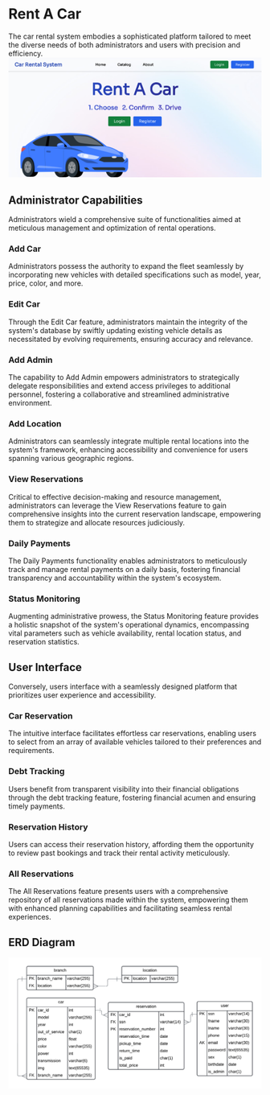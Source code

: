 # Rent A Car
The car rental system embodies a sophisticated platform tailored to meet the diverse needs of both administrators and users with precision and efficiency.
![Front](https://github.com/Abdelrahman-Muhammad/Car-Rental-System/blob/main/ERD%20and%20report/Screenshot%202024-05-13%20225812.png)

## Administrator Capabilities

Administrators wield a comprehensive suite of functionalities aimed at meticulous management and optimization of rental operations.

### Add Car
Administrators possess the authority to expand the fleet seamlessly by incorporating new vehicles with detailed specifications such as model, year, price, color, and more.

### Edit Car
Through the Edit Car feature, administrators maintain the integrity of the system's database by swiftly updating existing vehicle details as necessitated by evolving requirements, ensuring accuracy and relevance.

### Add Admin
The capability to Add Admin empowers administrators to strategically delegate responsibilities and extend access privileges to additional personnel, fostering a collaborative and streamlined administrative environment.

### Add Location
Administrators can seamlessly integrate multiple rental locations into the system's framework, enhancing accessibility and convenience for users spanning various geographic regions.

### View Reservations
Critical to effective decision-making and resource management, administrators can leverage the View Reservations feature to gain comprehensive insights into the current reservation landscape, empowering them to strategize and allocate resources judiciously.

### Daily Payments
The Daily Payments functionality enables administrators to meticulously track and manage rental payments on a daily basis, fostering financial transparency and accountability within the system's ecosystem.

### Status Monitoring
Augmenting administrative prowess, the Status Monitoring feature provides a holistic snapshot of the system's operational dynamics, encompassing vital parameters such as vehicle availability, rental location status, and reservation statistics.

## User Interface

Conversely, users interface with a seamlessly designed platform that prioritizes user experience and accessibility.

### Car Reservation
The intuitive interface facilitates effortless car reservations, enabling users to select from an array of available vehicles tailored to their preferences and requirements.

### Debt Tracking
Users benefit from transparent visibility into their financial obligations through the debt tracking feature, fostering financial acumen and ensuring timely payments.

### Reservation History
Users can access their reservation history, affording them the opportunity to review past bookings and track their rental activity meticulously.

### All Reservations
The All Reservations feature presents users with a comprehensive repository of all reservations made within the system, empowering them with enhanced planning capabilities and facilitating seamless rental experiences.

## ERD Diagram
![ERD Diagram](https://github.com/Abdelrahman-Muhammad/Car-Rental-System/blob/main/ERD%20and%20report/Blank%20diagram%20(3).png)
